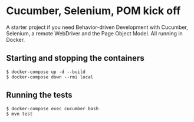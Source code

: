 # Cucumber, Selenium, POM kick off

A starter project if you need Behavior-driven Development with Cucumber, Selenium, a remote WebDriver and the Page Object Model.  All running in Docker.

## Starting and stopping the containers
````
$ docker-compose up -d --build
$ docker-compose down --rmi local
````

## Running the tests
````
$ docker-compose exec cucumber bash
$ mvn test
````
